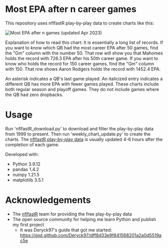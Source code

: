 # Most EPA after n career games

This repository uses nflfastR play-by-play data to create charts like this:

![Most EPA after n games (updated Apr 2023)](https://i.imgur.com/yRMx3Vv.png)

Explanation of how to read this chart: It is essentially a long list of records. If you want to know which QB had the most career EPA after 50 games, find the "Gm" column with the number 50. That row will show you that Mahomes holds the record with 726.3 EPA after his 50th career game. If you want to know who holds the record for 150 career games, find the "Gm" column with 150. That row shows Aaron Rodgers holds the record with 1452.4 EPA.

An asterisk indicates a QB's last game played. An italicized entry indicates a different QB has more EPA with fewer games played. These charts include both regular season and playoff games. They do not include games where the QB had zero dropbacks.

# Usage
Run 'nflfastR_download.py' to download and filter the play-by-play data from 1999 to present. Then run 'weekly_chart_update.py' to create the charts. The [nflfastR play-by-play data](https://github.com/nflverse/nflverse-data/releases/tag/pbp) is usually updated 4-6 hours after the completion of each game.

Developed with:
- Python 3.9.12
- pandas 1.4.2
- numpy 1.21.5
- matplotlib 3.5.1

# Acknowledgements
- The [nflfastR](https://www.nflfastr.com/) team for providing the free play-by-play data
- The open source community for helping me learn Python and publish my first project
    - It was Deryck97's guide that got me started: https://gist.github.com/Deryck97/dff8d33e9f841568201a2a0d5519ac5e
